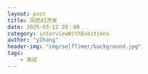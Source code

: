 ```yaml
---
layout: post
title: 风控AI开发
date: 2025-03-12 20：00
category: interviewWithQuestions
author: "yZhang"
header-img: "img/selfTimer/background.jpg"
tags: 
    - 面试
---
```


